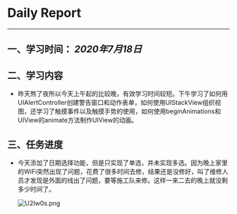 # Daily Report

--------

## 一、学习时间： *2020年7月18日*

## 二、学习内容

* 昨天熬了夜所以今天上午起的比较晚，有效学习时间较短。下午学习了如何用UIAlertController创建警告窗口和动作表单，如何使用UIStackView组织视图，还学习了触摸事件以及触摸手势的使用，如何使用beginAnimations和UIView的animate方法制作UIView的动画。

## 三、任务进度

* 今天添加了日期选择功能，但是只实现了单选，并未实现多选。因为晚上家里的WiFi突然出现了问题，花费了很多时间去修，结果还是没修好，叫了维修人员才发现是外面的线出了问题，要等施工队来修。这样一来二去的晚上就没剩多少时间了。

  ![U2Iw0s.png](https://s1.ax1x.com/2020/07/19/U2Iw0s.png)

